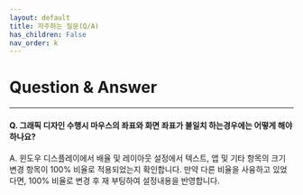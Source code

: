 ```yaml
---
layout: default
title: 자주하는 질문(Q/A)
has_children: False
nav_order: k
---
```



# Question & Answer

---

#### Q. 그래픽 디자인 수행시 마우스의 좌표와 화면 좌표가 불일치 하는경우에는 어떻게 해야하나요?

A. 윈도우 디스플레이에서 배율 및 레이아웃 설정에서 텍스트, 앱 및 기타 항목의 크기 변경 항목이 100% 비율로 적용되었는지 확인합니다. 만약 다른 비율을 사융하고 있었다면, 100% 비율로 변경 후 재 부팅하여 설정내용을 반영합니다.

